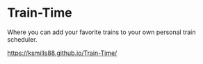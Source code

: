 # Train-Time
Where you can add your favorite trains to your own personal train scheduler.

https://ksmills88.github.io/Train-Time/
